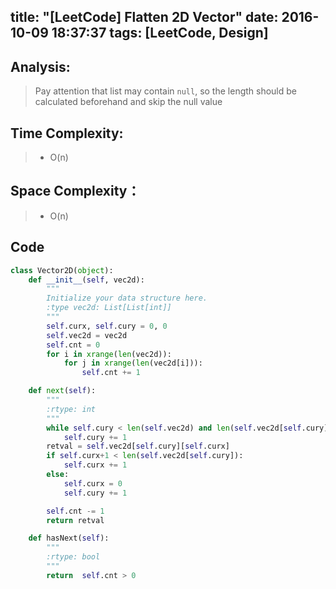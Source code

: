 title: "[LeetCode] Flatten 2D Vector"
date: 2016-10-09 18:37:37
tags: [LeetCode, Design]
---

## Analysis:
> Pay attention that list may contain `null`, so the length should be calculated beforehand and skip the null value


## Time Complexity:
> * O(n)

## Space Complexity：
> * O(n)


## Code
```python
class Vector2D(object):
    def __init__(self, vec2d):
        """
        Initialize your data structure here.
        :type vec2d: List[List[int]]
        """
        self.curx, self.cury = 0, 0
        self.vec2d = vec2d
        self.cnt = 0
        for i in xrange(len(vec2d)):
            for j in xrange(len(vec2d[i])):
                self.cnt += 1

    def next(self):
        """
        :rtype: int
        """
        while self.cury < len(self.vec2d) and len(self.vec2d[self.cury]) == 0:
            self.cury += 1
        retval = self.vec2d[self.cury][self.curx]
        if self.curx+1 < len(self.vec2d[self.cury]):
            self.curx += 1
        else:
            self.curx = 0
            self.cury += 1

        self.cnt -= 1
        return retval

    def hasNext(self):
        """
        :rtype: bool
        """
        return  self.cnt > 0
```
